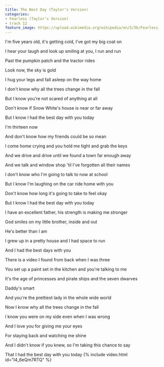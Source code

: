 ```yaml
---
title: The Best Day (Taylor’s Version)
categories:
- Fearless (Taylor’s Version)
- track 12
feature_image: https://upload.wikimedia.org/wikipedia/en/5/5b/Fearless_%28Taylor%27s_Version%29_%282021_album_cover%29_by_Taylor_Swift.png
--- 
```

I'm five years old, it's getting cold, I've got my big coat on

I hear your laugh and look up smiling at you, I run and run

Past the pumpkin patch and the tractor rides

Look now, the sky is gold

I hug your legs and fall asleep on the way home

I don't know why all the trees change in the fall

But I know you're not scared of anything at all

Don't know if Snow White's house is near or far away

But I know I had the best day with you today

I'm thirteen now

And don't know how my friends could be so mean

I come home crying and you hold me tight and grab the keys

And we drive and drive until we found a town far enough away

And we talk and window shop 'til I've forgotten all their names

I don't know who I'm going to talk to now at school

But I know I'm laughing on the car ride home with you

Don't know how long it's going to take to feel okay

But I know I had the best day with you today

I have an excellent father, his strength is making me stronger

God smiles on my little brother, inside and out

He's better than I am

I grew up in a pretty house and I had space to run

And I had the best days with you

There is a video I found from back when I was three

You set up a paint set in the kitchen and you're talking to me

It's the age of princesses and pirate ships and the seven dwarves

Daddy's smart

And you're the prettiest lady in the whole wide world

Now I know why all the trees change in the fall

I know you were on my side even when I was wrong

And I love you for giving me your eyes

For staying back and watching me shine

And I didn't know if you knew, so I'm taking this chance to say

That I had the best day with you today
{% include video.html id="l4_6eQm7RTQ" %}